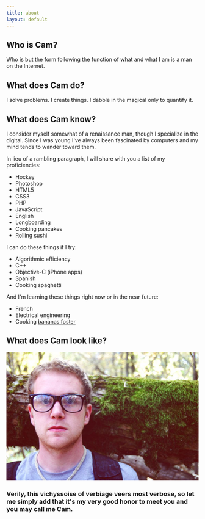 ```yaml
---
title: about
layout: default
---
```


## Who is Cam?

Who is but the form following the function of what and what I am is a man on the Internet.

## What does Cam do?

I solve problems. I create things. I dabble in the magical only to quantify it.

## What does Cam know?

I consider myself somewhat of a renaissance man, though I specialize in the digital.
Since I was young I've always been fascinated by computers and my mind tends to wander toward them.

In lieu of a rambling paragraph, I will share with you a list of my proficiencies:

- Hockey
- Photoshop
- HTML5
- CSS3
- PHP
- JavaScript
- English
- Longboarding
- Cooking pancakes
- Rolling sushi

I can do these things if I try:

- Algorithmic efficiency
- C++
- Objective-C (iPhone apps)
- Spanish
- Cooking spaghetti

And I'm learning these things right now or in the near future:

- French
- Electrical engineering
- Cooking [bananas foster](http://en.wikipedia.org/wiki/Bananas_Foster)

## What does Cam look like?

<img src="/images/cam2.jpg" alt="Go in peace." />

### Verily, this vichyssoise of verbiage veers most verbose, so let me simply add that it's my very good honor to meet you and you may call me Cam.
